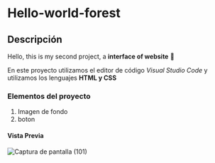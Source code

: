 # Hello-world-forest

## Descripción

Hello, this is my second project, a  **interface of website**  🤞

En este proyecto utilizamos el editor de código *Visual Studio Code* y utilizamos los lenguajes **HTML y CSS**

### Elementos del proyecto 
<ol>
  <li>
    Imagen de fondo
  </li>
  <li> boton </li>
  
</ol>

#### Vista Previa
![Captura de pantalla (101)](https://github.com/dianam88/Hello-world-forest-/assets/151890717/93e9b92f-5036-45ec-86a3-3e8911b0635e)
